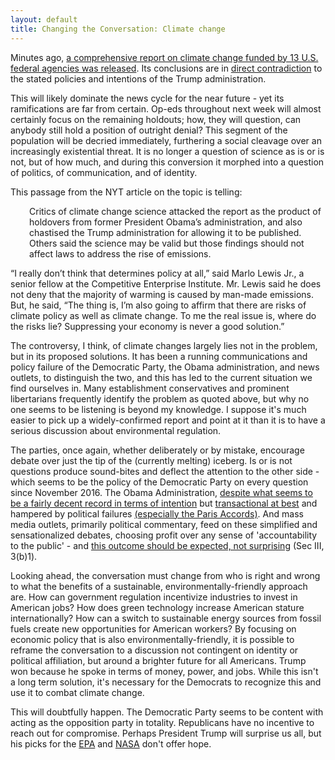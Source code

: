```yaml
---
layout: default
title: Changing the Conversation: Climate change
---
```


Minutes ago, [a comprehensive report on climate change funded by 13 U.S. federal agencies was released](https://science2017.globalchange.gov/). <!--excerpt--> Its conclusions are in [direct contradiction](https://www.nytimes.com/2017/11/03/climate/us-climate-report.html?hp&action=click&pgtype=Homepage&clickSource=story-heading&module=first-column-region&region=top-news&WT.nav=top-news) to the stated policies and intentions of the Trump administration.

This will likely dominate the news cycle for the near future - yet its ramifications are far from certain. Op-eds throughout next week will almost certainly focus on the remaining holdouts; how, they will question, can anybody still hold a position of outright denial? This segment of the population will be decried immediately, furthering a social cleavage over an increasingly existential threat. It is no longer a question of science as is or is not, but of how much, and during this conversion it morphed into a question of politics, of communication, and of identity.

This passage from the NYT article on the topic is telling:
<p style="padding-left: 30px;">
Critics of climate change science attacked the report as the product of holdovers from former President Obama’s administration, and also chastised the Trump administration for allowing it to be published. Others said the science may be valid but those findings should not affect laws to address the rise of emissions.

“I really don’t think that determines policy at all,” said Marlo Lewis Jr., a senior fellow at the Competitive Enterprise Institute. Mr. Lewis said he does not deny that the majority of warming is caused by man-made emissions. But, he said, “The thing is, I’m also going to affirm that there are risks of climate policy as well as climate change. To me the real issue is, where do the risks lie? Suppressing your economy is never a good solution.” </p>

The controversy, I think, of climate changes largely lies not in the problem, but in its proposed solutions. It has been a running communications and policy failure of the Democratic Party, the Obama administration, and news outlets, to distinguish the two, and this has led to the current situation we find ourselves in. Many establishment conservatives and prominent libertarians frequently identify the problem as quoted above, but why no one seems to be listening is beyond my knowledge. I suppose it's much easier to pick up a widely-confirmed report and point at it than it is to have a serious discussion about environmental regulation.

The parties, once again, whether deliberately or by mistake, encourage debate over just the tip of the (currently melting) iceberg. Is or is not questions produce sound-bites and deflect the attention to the other side - which seems to be the policy of the Democratic Party on every question since November 2016. The Obama Administration, [despite what seems to be a fairly decent record in terms of intention](http://nationswell.com/15-experts-obamas-environmental-legacy/) but [transactional at best](https://www.dailykos.com/stories/2015/4/2/1375169/-Obama-s-Complicated-and-Contradictory-Environmental-Record-in-Two-Press-Releases) and hampered by political failures [(especially the Paris Accords)](http://www.cnn.com/2017/05/09/politics/obama-climate-change-paris-agreement-italy/index.html). And mass media outlets, primarily political commentary, feed on these simplified and sensationalized debates, choosing profit over any sense of 'accountability to the public' - and [this outcome should be expected, not surprising](https://www.law.cornell.edu/supct/html/08-205.ZO.html) (Sec III, 3(b)1).

Looking ahead, the conversation must change from who is right and wrong to what the benefits of a sustainable, environmentally-friendly approach are. How can government regulation incentivize industries to invest in American jobs? How does green technology  increase American stature internationally? How can a switch to sustainable energy sources from fossil fuels create new opportunities for American workers? By focusing on economic policy that is also environmentally-friendly, it is possible to reframe the conversation to a discussion not contingent on identity or political affiliation, but around a brighter future for all Americans. Trump won because he spoke in terms of money, power, and jobs. While this isn't a long term solution, it's necessary for the Democrats to recognize this and use it to combat climate change.

This will doubtfully happen. The Democratic Party seems to be content with acting as the opposition party in totality. Republicans have no incentive to reach out for compromise. Perhaps President Trump will surprise us all, but his picks for the [EPA](https://www.scientificamerican.com/article/trump-picks-top-climate-skeptic-to-lead-epa-transition/) and [NASA](https://www.politico.com/story/2017/09/01/marco-rubio-bill-nelson-trump-nasa-jim-bridenstine-242269) don't offer hope.
